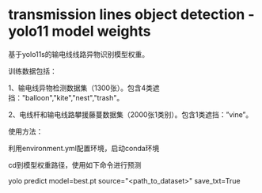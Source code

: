 # transmission lines object detection - yolo11 model weights

基于yolo11s的输电线线路异物识别模型权重。

训练数据包括：

1、输电线异物检测数据集（1300张）。包含4类遮挡："balloon","kite","nest","trash"。

2、电线杆和输电线路攀援藤蔓数据集（2000张1类别）。包含1类遮挡：”vine”。

使用方法：

利用environment.yml配置环境，启动conda环境

cd到模型权重路径，使用如下命令进行预测

yolo predict model=best.pt source="<path_to_dataset>" save_txt=True
